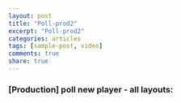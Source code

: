 ```yaml
---
layout: post
title: "Poll-prod2"
excerpt: "Poll-prod2"
categories: articles
tags: [sample-post, video]
comments: true
share: true
---
```

### [Production] poll new player - all layouts:
<br>
<div class="apester-media" data-media-id="5ed3b2b5cfda774428e92d3b" height="1280" width="300"></div><script async src="https://static.apester.com/js/sdk/latest/apester-sdk.js"></script>
